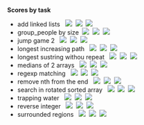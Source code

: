 **Scores by task**

- add linked lists &nbsp;
<img src="https://img.shields.io/badge/level-medium-yellow">&nbsp;
<img src="https://img.shields.io/badge/speed-beats: 43%25-lightblue">&nbsp;
<img src="https://img.shields.io/badge/ram-beats: 99%25-lightblue">&nbsp;
- group_people by size&nbsp;
<img src="https://img.shields.io/badge/level-medium-yellow">&nbsp;
<img src="https://img.shields.io/badge/speed-beats: 96%25-lightblue">&nbsp;
<img src="https://img.shields.io/badge/ram-beats: 92%25-lightblue">&nbsp;
- jump game 2 &nbsp;
<img src="https://img.shields.io/badge/level-medium-yellow">&nbsp; 
<img src="https://img.shields.io/badge/speed-beats: 97%25-lightblue">&nbsp; 
<img src="https://img.shields.io/badge/ram-beats: 72%25-lightblue">&nbsp;
- longest increasing path &nbsp;
<img src="https://img.shields.io/badge/level-hard-red">&nbsp; 
<img src="https://img.shields.io/badge/speed-beats: 5%25-lightblue">&nbsp;
<img src="https://img.shields.io/badge/ram-beats: 92%25-lightblue">&nbsp;
- longest sustring withou repeat &nbsp; 
<img src="https://img.shields.io/badge/level-medium-yellow">&nbsp;
<img src="https://img.shields.io/badge/speed-beats: 83%25-lightblue">&nbsp; 
<img src="https://img.shields.io/badge/ram-beats: 68%25-lightblue">&nbsp;
- medians of 2 arrays &nbsp;
<img src="https://img.shields.io/badge/level-hard-red">&nbsp;
<img src="https://img.shields.io/badge/speed-beats: 5%25-lightblue">&nbsp; 
<img src="https://img.shields.io/badge/ram-beats: 9%25-lightblue">&nbsp;
- regexp matching &nbsp;
<img src="https://img.shields.io/badge/level-hard-red">&nbsp;
<img src="https://img.shields.io/badge/speed-beats: 7%25-lightblue">&nbsp; 
<img src="https://img.shields.io/badge/ram-beats: 6%25-lightblue">&nbsp;
- remove nth from the end &nbsp;
<img src="https://img.shields.io/badge/level-medium-yellow">&nbsp; 
<img src="https://img.shields.io/badge/speed-beats: 79%25-lightblue">&nbsp; 
<img src="https://img.shields.io/badge/ram-beats: 64%25-lightblue">&nbsp;
- search in rotated sorted array &nbsp;
<img src="https://img.shields.io/badge/level-medium-yellow">&nbsp;
<img src="https://img.shields.io/badge/speed-beats: 91%25-lightblue">&nbsp;
<img src="https://img.shields.io/badge/ram-beats: 65%25-lightblue">&nbsp;
- trapping water &nbsp;
<img src="https://img.shields.io/badge/level-hard-red">&nbsp; 
<img src="https://img.shields.io/badge/speed-beats: 75%25-lightblue">&nbsp; 
<img src="https://img.shields.io/badge/ram-beats: 99%25-lightblue">&nbsp;
- reverse integer &nbsp;
<img src="https://img.shields.io/badge/level-medium-yellow">&nbsp; 
<img src="https://img.shields.io/badge/speed-beats: 42%25-lightblue">&nbsp; 
<img src="https://img.shields.io/badge/ram-beats: 28%25-lightblue">&nbsp;
- surrounded regions &nbsp;
<img src="https://img.shields.io/badge/level-medium-yellow">&nbsp; 
<img src="https://img.shields.io/badge/speed-beats: 45%25-lightblue">&nbsp; 
<img src="https://img.shields.io/badge/ram-beats: 96%25-lightblue">&nbsp;

